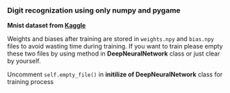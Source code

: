### Digit recognization using only numpy and pygame 
**Mnist dataset from [Kaggle](https://www.kaggle.com/code/heeraldedhia/mnist-classifier-first-deep-learning-project/input?select=sample_submission.csv)**

Weights and biases after training are stored in `weights.npy` and `bias.npy` files to avoid wasting time during training.
If you want to train please empty these two files by using method in **DeepNeuralNetwork** class or just clear by yourself.

Uncomment `self.empty_file()` in **initilize of DeepNeuralNetwork** class for training process
